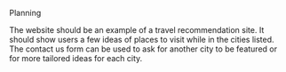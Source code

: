 Planning

The website should be an example of a travel recommendation site. It should show users a few ideas of places to visit while in the cities listed. The contact us form can be used to ask for another city to be featured or for more tailored ideas for each city.